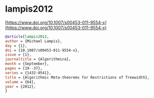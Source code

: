 # lampis2012

[https://www.doi.org/10.1007/s00453-011-9554-x](https://www.doi.org/10.1007/s00453-011-9554-x)

```bibtex
@article{lampis2012,
author = {Michael Lampis},
day = {1},
doi = {10.1007/s00453-011-9554-x},
issue = {1},
journaltitle = {Algorithmica},
month = {September},
pages = {19--37},
series = {1432-0541},
title = {Algorithmic Meta-theorems for Restrictions of Treewidth},
volume = {64},
year = {2012},
}
```